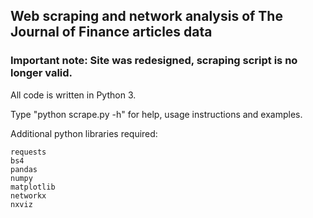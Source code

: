 ## Web scraping and network analysis of The Journal of Finance articles data

### Important note: Site was redesigned, scraping script is no longer valid.

All code is written in Python 3.

Type "python scrape.py -h" for help, usage instructions and examples.

Additional python libraries required:

    requests
    bs4
    pandas
    numpy
    matplotlib
    networkx
    nxviz